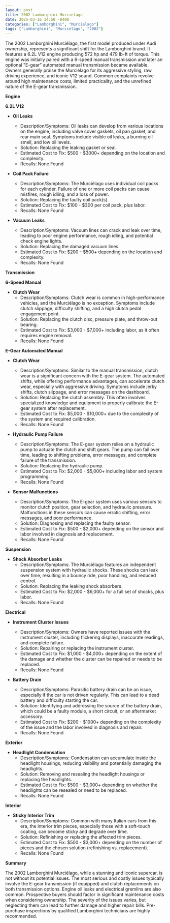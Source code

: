```yaml
---
layout: post
title: 2002 Lamborghini Murcielago
date: 2025-03-16 14:50 -0400
categories: ["Lamborghini", "Murcielago"]
tags: ["Lamborghini", "Murcielago", "2002"]
---
```

The 2002 Lamborghini Murciélago, the first model produced under Audi ownership, represents a significant shift for the Lamborghini brand. It features a 6.2L V12 engine producing 572 hp and 479 lb-ft of torque. This engine was initially paired with a 6-speed manual transmission and later an optional "E-gear" automated manual transmission became available. Owners generally praise the Murciélago for its aggressive styling, raw driving experience, and iconic V12 sound. Common complaints revolve around high maintenance costs, limited practicality, and the unrefined nature of the E-gear transmission.

**Engine**

**6.2L V12**

*   **Oil Leaks**
    *   Description/Symptoms: Oil leaks can develop from various locations on the engine, including valve cover gaskets, oil pan gasket, and rear main seal. Symptoms include visible oil leaks, a burning oil smell, and low oil levels.
    *   Solution: Replacing the leaking gasket or seal.
    *   Estimated Cost to Fix: $500 - $3000+ depending on the location and complexity.
    *   Recalls: None Found

*   **Coil Pack Failure**
    *   Description/Symptoms: The Murciélago uses individual coil packs for each cylinder. Failure of one or more coil packs can cause misfires, rough idling, and a loss of power.
    *   Solution: Replacing the faulty coil pack(s).
    *   Estimated Cost to Fix: $100 - $300 per coil pack, plus labor.
    *   Recalls: None Found

*   **Vacuum Leaks**
    *   Description/Symptoms: Vacuum lines can crack and leak over time, leading to poor engine performance, rough idling, and potential check engine lights.
    *   Solution: Replacing the damaged vacuum lines.
    *   Estimated Cost to Fix: $200 - $500+ depending on the location and complexity.
    *   Recalls: None Found

**Transmission**

**6-Speed Manual**

*   **Clutch Wear**
    *   Description/Symptoms: Clutch wear is common in high-performance vehicles, and the Murciélago is no exception. Symptoms include clutch slippage, difficulty shifting, and a high clutch pedal engagement point.
    *   Solution: Replacing the clutch disc, pressure plate, and throw-out bearing.
    *   Estimated Cost to Fix: $3,000 - $7,000+ including labor, as it often requires engine removal.
    *   Recalls: None Found

**E-Gear Automated Manual**

*   **Clutch Wear**
    *   Description/Symptoms: Similar to the manual transmission, clutch wear is a significant concern with the E-gear system. The automated shifts, while offering performance advantages, can accelerate clutch wear, especially with aggressive driving. Symptoms include jerky shifts, clutch slippage, and error messages on the dashboard.
    *   Solution: Replacing the clutch assembly. This often involves specialized knowledge and equipment to properly calibrate the E-gear system after replacement.
    *   Estimated Cost to Fix: $5,000 - $10,000+ due to the complexity of the system and required calibration.
    *   Recalls: None Found

*   **Hydraulic Pump Failure**
    *   Description/Symptoms: The E-gear system relies on a hydraulic pump to actuate the clutch and shift gears. The pump can fail over time, leading to shifting problems, error messages, and complete failure of the transmission.
    *   Solution: Replacing the hydraulic pump.
    *   Estimated Cost to Fix: $2,000 - $5,000+ including labor and system programming.
    *   Recalls: None Found

*   **Sensor Malfunctions**
    *   Description/Symptoms: The E-gear system uses various sensors to monitor clutch position, gear selection, and hydraulic pressure. Malfunctions in these sensors can cause erratic shifting, error messages, and poor performance.
    *   Solution: Diagnosing and replacing the faulty sensor.
    *   Estimated Cost to Fix: $500 - $2,000+ depending on the sensor and labor involved in diagnosis and replacement.
    *   Recalls: None Found

**Suspension**

*   **Shock Absorber Leaks**
    *   Description/Symptoms: The Murciélago features an independent suspension system with hydraulic shocks. These shocks can leak over time, resulting in a bouncy ride, poor handling, and reduced control.
    *   Solution: Replacing the leaking shock absorbers.
    *   Estimated Cost to Fix: $2,000 - $6,000+ for a full set of shocks, plus labor.
    *   Recalls: None Found

**Electrical**

*   **Instrument Cluster Issues**
    *   Description/Symptoms: Owners have reported issues with the instrument cluster, including flickering displays, inaccurate readings, and complete failure.
    *   Solution: Repairing or replacing the instrument cluster.
    *   Estimated Cost to Fix: $1,000 - $4,000+ depending on the extent of the damage and whether the cluster can be repaired or needs to be replaced.
    *   Recalls: None Found

*   **Battery Drain**
    *   Description/Symptoms: Parasitic battery drain can be an issue, especially if the car is not driven regularly. This can lead to a dead battery and difficulty starting the car.
    *   Solution: Identifying and addressing the source of the battery drain, which could be a faulty module, a short circuit, or an aftermarket accessory.
    *   Estimated Cost to Fix: $200 - $1000+ depending on the complexity of the issue and the labor involved in diagnosis and repair.
    *   Recalls: None Found

**Exterior**

*   **Headlight Condensation**
    *   Description/Symptoms: Condensation can accumulate inside the headlight housings, reducing visibility and potentially damaging the headlights.
    *   Solution: Removing and resealing the headlight housings or replacing the headlights.
    *   Estimated Cost to Fix: $500 - $3,000+ depending on whether the headlights can be resealed or need to be replaced.
    *   Recalls: None Found

**Interior**

*   **Sticky Interior Trim**
    *   Description/Symptoms: Common with many Italian cars from this era, the interior trim pieces, especially those with a soft-touch coating, can become sticky and degrade over time.
    *   Solution: Refinishing or replacing the affected trim pieces.
    *   Estimated Cost to Fix: $500 - $3,000+ depending on the number of pieces and the chosen solution (refinishing vs. replacement).
    *   Recalls: None Found

**Summary**

The 2002 Lamborghini Murciélago, while a stunning and iconic supercar, is not without its potential issues. The most serious and costly issues typically involve the E-gear transmission (if equipped) and clutch replacements on both transmission options. Engine oil leaks and electrical gremlins are also common. Prospective buyers should factor in significant maintenance costs when considering ownership. The severity of the issues varies, but neglecting them can lead to further damage and higher repair bills. Pre-purchase inspections by qualified Lamborghini technicians are highly recommended.


